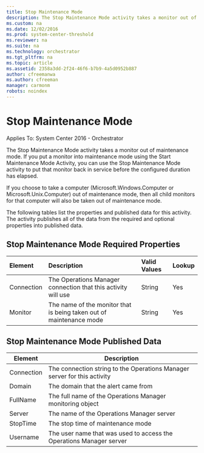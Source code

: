 ```yaml
---
title: Stop Maintenance Mode
description: The Stop Maintenance Mode activity takes a monitor out of maintenance mode.
ms.custom: na
ms.date: 12/02/2016
ms.prod: system-center-threshold
ms.reviewer: na
ms.suite: na
ms.technology: orchestrator
ms.tgt_pltfrm: na
ms.topic: article
ms.assetid: 2358a3dd-2f24-46f6-b7b9-4a5d0952b887
author: cfreemanwa
ms.author: cfreeman
manager: carmonm
robots: noindex
---
```

# Stop Maintenance Mode

Applies To: System Center 2016 - Orchestrator

The Stop Maintenance Mode activity takes a monitor out of maintenance mode. If you put a monitor into maintenance mode using the Start Maintenance Mode Activity, you can use the Stop Maintenance Mode activity to put that monitor back in service before the configured duration has elapsed.

If you choose to take a computer (Microsoft.Windows.Computer or Microsoft.Unix.Computer) out of maintenance mode, then all child monitors for that computer will also be taken out of maintenance mode.

The following tables list the properties and published data for this activity. The activity publishes all of the data from the required and optional properties into published data.

## Stop Maintenance Mode Required Properties

| Element   | Description   | Valid Values | Lookup |
|:---|:---|:---|:---|
| Connection | The Operations Manager connection that this activity will use   | String   | Yes   |
| Monitor   | The name of the monitor that is being taken out of maintenance mode | String   | Yes   |

## Stop Maintenance Mode Published Data

| Element   | Description   |
|------------|--------------------------------------------------------------------------|
| Connection | The connection string to the Operations Manager server for this activity |
| Domain   | The domain that the alert came from   |
| FullName   | The full name of the Operations Manager monitoring object   |
| Server   | The name of the Operations Manager server   |
| StopTime   | The stop time of maintenance mode   |
| Username   | The user name that was used to access the Operations Manager server   |
